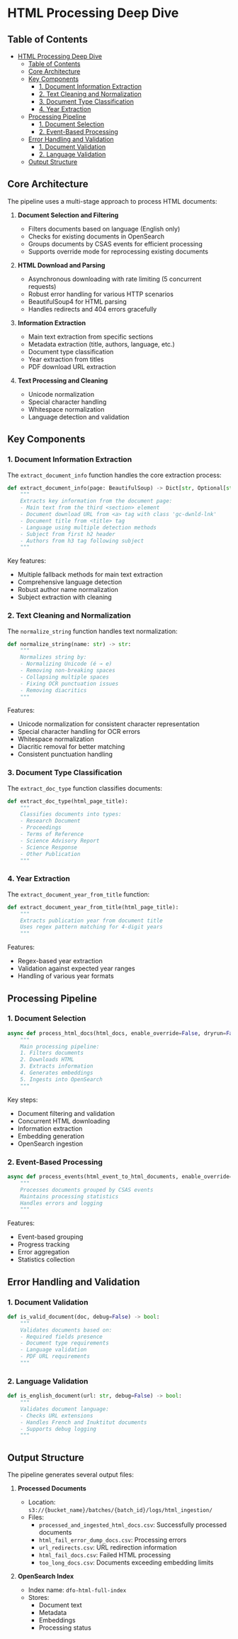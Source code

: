 # HTML Processing Deep Dive

## Table of Contents

- [HTML Processing Deep Dive](#html-processing-deep-dive)
  - [Table of Contents](#table-of-contents)
  - [Core Architecture](#core-architecture)
  - [Key Components](#key-components)
    - [1. Document Information Extraction](#1-document-information-extraction)
    - [2. Text Cleaning and Normalization](#2-text-cleaning-and-normalization)
    - [3. Document Type Classification](#3-document-type-classification)
    - [4. Year Extraction](#4-year-extraction)
  - [Processing Pipeline](#processing-pipeline)
    - [1. Document Selection](#1-document-selection)
    - [2. Event-Based Processing](#2-event-based-processing)
  - [Error Handling and Validation](#error-handling-and-validation)
    - [1. Document Validation](#1-document-validation)
    - [2. Language Validation](#2-language-validation)
  - [Output Structure](#output-structure)

## Core Architecture

The pipeline uses a multi-stage approach to process HTML documents:

1. **Document Selection and Filtering**
   - Filters documents based on language (English only)
   - Checks for existing documents in OpenSearch
   - Groups documents by CSAS events for efficient processing
   - Supports override mode for reprocessing existing documents

2. **HTML Download and Parsing**
   - Asynchronous downloading with rate limiting (5 concurrent requests)
   - Robust error handling for various HTTP scenarios
   - BeautifulSoup4 for HTML parsing
   - Handles redirects and 404 errors gracefully

3. **Information Extraction**
   - Main text extraction from specific sections
   - Metadata extraction (title, authors, language, etc.)
   - Document type classification
   - Year extraction from titles
   - PDF download URL extraction

4. **Text Processing and Cleaning**
   - Unicode normalization
   - Special character handling
   - Whitespace normalization
   - Language detection and validation

## Key Components

### 1. Document Information Extraction

The `extract_document_info` function handles the core extraction process:

```python
def extract_document_info(page: BeautifulSoup) -> Dict[str, Optional[str]]:
    """
    Extracts key information from the document page:
    - Main text from the third <section> element
    - Document download URL from <a> tag with class 'gc-dwnld-lnk'
    - Document title from <title> tag
    - Language using multiple detection methods
    - Subject from first h2 header
    - Authors from h3 tag following subject
    """
```

Key features:

- Multiple fallback methods for main text extraction
- Comprehensive language detection
- Robust author name normalization
- Subject extraction with cleaning

### 2. Text Cleaning and Normalization

The `normalize_string` function handles text normalization:

```python
def normalize_string(name: str) -> str:
    """
    Normalizes string by:
    - Normalizing Unicode (é → e)
    - Removing non-breaking spaces
    - Collapsing multiple spaces
    - Fixing OCR punctuation issues
    - Removing diacritics
    """
```

Features:

- Unicode normalization for consistent character representation
- Special character handling for OCR errors
- Whitespace normalization
- Diacritic removal for better matching
- Consistent punctuation handling

### 3. Document Type Classification

The `extract_doc_type` function classifies documents:

```python
def extract_doc_type(html_page_title):
    """
    Classifies documents into types:
    - Research Document
    - Proceedings
    - Terms of Reference
    - Science Advisory Report
    - Science Response
    - Other Publication
    """
```

### 4. Year Extraction

The `extract_document_year_from_title` function:

```python
def extract_document_year_from_title(html_page_title):
    """
    Extracts publication year from document title
    Uses regex pattern matching for 4-digit years
    """
```

Features:

- Regex-based year extraction
- Validation against expected year ranges
- Handling of various year formats

## Processing Pipeline

### 1. Document Selection

```python
async def process_html_docs(html_docs, enable_override=False, dryrun=False, debug=False):
    """
    Main processing pipeline:
    1. Filters documents
    2. Downloads HTML
    3. Extracts information
    4. Generates embeddings
    5. Ingests into OpenSearch
    """
```

Key steps:

- Document filtering and validation
- Concurrent HTML downloading
- Information extraction
- Embedding generation
- OpenSearch ingestion

### 2. Event-Based Processing

```python
async def process_events(html_event_to_html_documents, enable_override=False, dryrun=False, debug=False):
    """
    Processes documents grouped by CSAS events
    Maintains processing statistics
    Handles errors and logging
    """
```

Features:

- Event-based grouping
- Progress tracking
- Error aggregation
- Statistics collection

## Error Handling and Validation

### 1. Document Validation

```python
def is_valid_document(doc, debug=False) -> bool:
    """
    Validates documents based on:
    - Required fields presence
    - Document type requirements
    - Language validation
    - PDF URL requirements
    """
```

### 2. Language Validation

```python
def is_english_document(url: str, debug=False) -> bool:
    """
    Validates document language:
    - Checks URL extensions
    - Handles French and Inuktitut documents
    - Supports debug logging
    """
```

## Output Structure

The pipeline generates several output files:

1. **Processed Documents**
   - Location: `s3://{bucket_name}/batches/{batch_id}/logs/html_ingestion/`
   - Files:
     - `processed_and_ingested_html_docs.csv`: Successfully processed documents
     - `html_fail_error_dump_docs.csv`: Processing errors
     - `url_redirects.csv`: URL redirection information
     - `html_fail_docs.csv`: Failed HTML processing
     - `too_long_docs.csv`: Documents exceeding embedding limits

2. **OpenSearch Index**
   - Index name: `dfo-html-full-index`
   - Stores:
     - Document text
     - Metadata
     - Embeddings
     - Processing status

